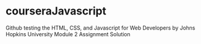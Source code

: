 # courseraJavascript
Github testing the HTML, CSS, and Javascript for Web Developers by Johns Hopkins University
Module 2 Assignment Solution
